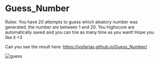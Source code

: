 # Guess_Number

Rules: You have 20 attempts to guess which aleatory number was generated, the number are between 1 and 20. You highscore are automatically saved and you can trie as many time as you want! Hope you like it <3

Can you see the result here:
https://jvsfarias.github.io/Guess_Number/

![guess](https://user-images.githubusercontent.com/101264734/173235520-dfdbed2c-2584-4bd1-85de-73f0cacd6eb7.PNG)
